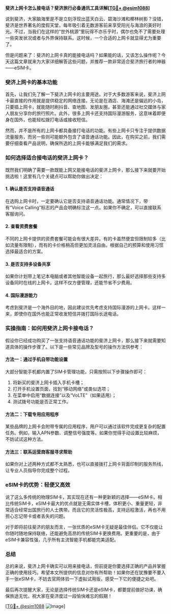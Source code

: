 **斐济上网卡怎么接电话？斐济旅行必备通讯工具详解[[TG💪+ @esim1088](https://t.me/s/esim1088)]**

说到斐济，大家脑海里是不是立刻浮现出蓝天白云、碧海沙滩和椰林树影？没错，斐济是世界著名的度假天堂，每年吸引着无数游客前来享受阳光与海浪的美好时光。不过，当我们在这样的“世外桃源”里玩得不亦乐乎时，偶尔也免不了需要处理一些突发状况或者与外界保持联系。这时候，一个合适的上网卡就显得尤为重要了。

但是问题来了：斐济的上网卡真的能接电话吗？如果能的话，又该怎么操作呢？今天这篇文章就来为大家详细解答这些问题，并推荐一款非常适合斐济旅行者的神器——eSIM卡。

### 斐济上网卡的基本功能

首先，让我们先了解一下斐济上网卡的主要用途。对于大多数游客来说，斐济上网卡最直接的作用就是提供稳定的网络连接。无论是在酒店、海滩还是偏远的小岛，只要插上网卡，就能随时刷抖音、查地图、发朋友圈，甚至还能通过社交媒体与家人朋友分享你的旅行照片。此外，很多上网卡还支持国际漫游服务，这意味着即便身在国外，也能轻松拨打电话或接收短信。

然而，并不是所有的上网卡都具备接打电话的功能。有些上网卡只专注于提供数据流量服务，而另一些则可能额外包含了语音通话功能。因此，在购买之前，我们需要仔细查看产品说明，确保所选的上网卡能够满足我们的需求。

### 如何选择适合接电话的斐济上网卡？

既然我们明确了需要一款既能上网又能接电话的斐济上网卡，那么接下来就要开始挑选啦！这里有几个关键点可以帮助你做出决定：

#### 1. 确认是否支持语音通话
在选购上网卡时，一定要确认它是否支持语音通话功能。通常情况下，带有“Voice Calling”标志的产品会明确标注这一点。如果你不确定，可以直接联系客服询问。

#### 2. 查看资费套餐
不同的上网卡提供的资费套餐可能会有很大差异。有的卡虽然便宜但限制较多（比如流量有限制），而有的卡价格稍高但更加灵活自由。根据自己的预算和使用习惯选择最适合的方案。

#### 3. 是否支持多设备共享
如果你计划带上笔记本电脑或者其他智能设备一起旅行，那么最好选择那些支持多设备同时在线的上网卡。这样不仅方便管理，还能节省不少费用。

#### 4. 国际漫游能力
考虑到斐济是一个海外目的地，因此建议优先考虑支持国际漫游的上网卡。这样一来，即使你在国外也能正常收发短信并拨打国际长途电话。

### 实操指南：如何用斐济上网卡接电话？

假设你已经成功购买了一张支持语音通话功能的斐济上网卡，那么接下来就需要知道具体的操作步骤了。以下是一些常见品牌及型号的操作方法供参考：

#### 方法一：通过手机自带功能设置
大部分智能手机都内置了SIM卡管理功能，只需按照以下步骤操作即可：
1. 将新买的斐济上网卡插入手机卡槽；
2. 打开手机设置页面，找到“移动网络”或类似选项；
3. 在菜单中启用“数据连接”以及“VoLTE”（如果适用）；
4. 测试拨号功能是否正常工作。

#### 方法二：下载专用应用程序
某些品牌的上网卡会附带专属的应用程序，用户可以通过该软件完成更复杂的配置任务。例如，输入APN参数、调整信号强度等。如果你觉得手动设置比较麻烦，不妨试试这种方法。

#### 方法三：联系运营商客服寻求帮助
如果你对上述两种方式都不太熟悉，也可以直接拨打上网卡背面印制的服务热线，让专业人员指导你完成整个过程。

### eSIM卡的优势：轻便又高效

说了这么多传统的物理SIM卡，其实现在还有一种更新颖的选择——eSIM卡。相比传统SIM卡，eSIM卡最大的优点就是无需实体卡槽，体积更小、重量更轻，非常适合经常出国旅行的人士携带。而且它的灵活性极高，支持远程激活，再也不用担心忘记带卡或者丢失的问题。

对于即将前往斐济的朋友而言，一张优质的eSIM卡无疑是最佳伴侣。它不仅能让你随时随地保持联络，还能避免高昂的传统SIM卡更换费用。更重要的是，由于eSIM卡兼容性强，几乎所有主流智能手机都能完美适配。

### 总结

总的来说，斐济上网卡确实可以用来接电话，但前提是你要选择正确的产品并掌握正确的使用技巧。希望本文所提供的信息对你有所帮助！如果你还在犹豫要不要入手一张eSIM卡，不妨去官网体验一下虚拟试用版，感受一下它的便捷之处吧。

最后再次提醒大家，无论是选择传统SIM卡还是eSIM卡，都要提前做好功课，确保旅途无忧。祝大家在斐济度过一段愉快难忘的假期！

[[TG💪+ @esim1088](https://t.me/s/esim1088) ![Image](https://i.postimg.cc/4NQfJmqS/Snipaste-2025-05-13-00-14-12.png)]